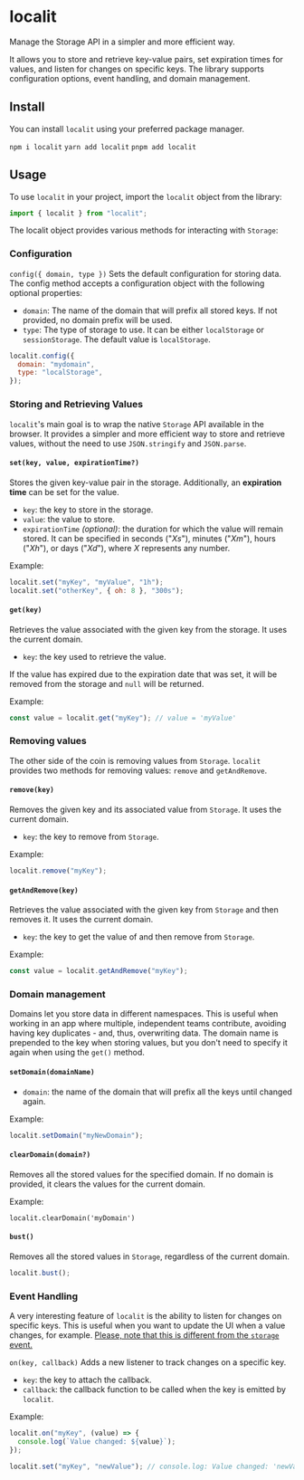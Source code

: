 # localit

Manage the Storage API in a simpler and more efficient way.

It allows you to store and retrieve key-value pairs, set expiration times for values, and listen for changes on specific keys. The library supports configuration options, event handling, and domain management.

## Install

You can install `localit` using your preferred package manager.

`npm i localit`
`yarn add localit`
`pnpm add localit`

## Usage

To use `localit` in your project, import the `localit` object from the library:

```js
import { localit } from "localit";
```

The localit object provides various methods for interacting with `Storage`:

### Configuration

`config({ domain, type })`
Sets the default configuration for storing data. The config method accepts a configuration object with the following optional properties:

- `domain`: The name of the domain that will prefix all stored keys. If not provided, no domain prefix will be used.
- `type`: The type of storage to use. It can be either `localStorage` or `sessionStorage`. The default value is `localStorage`.

```js
localit.config({
  domain: "mydomain",
  type: "localStorage",
});
```

### Storing and Retrieving Values

`localit`'s main goal is to wrap the native `Storage` API available in the browser. It provides a simpler and more efficient way to store and retrieve values, without the need to use `JSON.stringify` and `JSON.parse`.

#### `set(key, value, expirationTime?)`

Stores the given key-value pair in the storage. Additionally, an **expiration time** can be set for the value.

- `key`: the key to store in the storage.
- `value`: the value to store.
- `expirationTime` _(optional)_: the duration for which the value will remain stored. It can be specified in seconds ("_Xs_"), minutes ("_Xm_"), hours ("_Xh_"), or days ("_Xd_"), where _X_ represents any number.

Example:

```js
localit.set("myKey", "myValue", "1h");
localit.set("otherKey", { oh: 8 }, "300s");
```

#### `get(key)`

Retrieves the value associated with the given key from the storage. It uses the current domain.

- `key`: the key used to retrieve the value.

If the value has expired due to the expiration date that was set, it will be removed from the storage and `null` will be returned.

Example:

```js
const value = localit.get("myKey"); // value = 'myValue'
```

### Removing values

The other side of the coin is removing values from `Storage`. `localit` provides two methods for removing values: `remove` and `getAndRemove`.

#### `remove(key)`

Removes the given key and its associated value from `Storage`. It uses the current domain.

- `key`: the key to remove from `Storage`.

Example:

```js
localit.remove("myKey");
```

#### `getAndRemove(key)`

Retrieves the value associated with the given key from `Storage` and then removes it. It uses the current domain.

- `key`: the key to get the value of and then remove from `Storage`.

Example:

```js
const value = localit.getAndRemove("myKey");
```

### Domain management

Domains let you store data in different namespaces. This is useful when working in an app where multiple, independent teams contribute, avoiding having key duplicates - and, thus, overwriting data. The domain name is prepended to the key when storing values, but you don't need to specify it again when using the `get()` method.

#### `setDomain(domainName)`

- `domain`: the name of the domain that will prefix all the keys until changed again.

Example:

```js
localit.setDomain("myNewDomain");
```

#### `clearDomain(domain?)`

Removes all the stored values for the specified domain. If no domain is provided, it clears the values for the current domain.

Example:

`localit.clearDomain('myDomain')`

#### `bust()`

Removes all the stored values in `Storage`, regardless of the current domain.

```js
localit.bust();
```

### Event Handling

A very interesting feature of `localit` is the ability to listen for changes on specific keys. This is useful when you want to update the UI when a value changes, for example. [Please, note that this is different from the `storage` event.](https://developer.mozilla.org/en-US/docs/Web/API/Window/storage_event)

`on(key, callback)`
Adds a new listener to track changes on a specific key.

- `key`: the key to attach the callback.
- `callback`: the callback function to be called when the key is emitted by `localit`.

Example:

```js
localit.on("myKey", (value) => {
  console.log(`Value changed: ${value}`);
});

localit.set("myKey", "newValue"); // console.log: Value changed: 'newValue'
```
